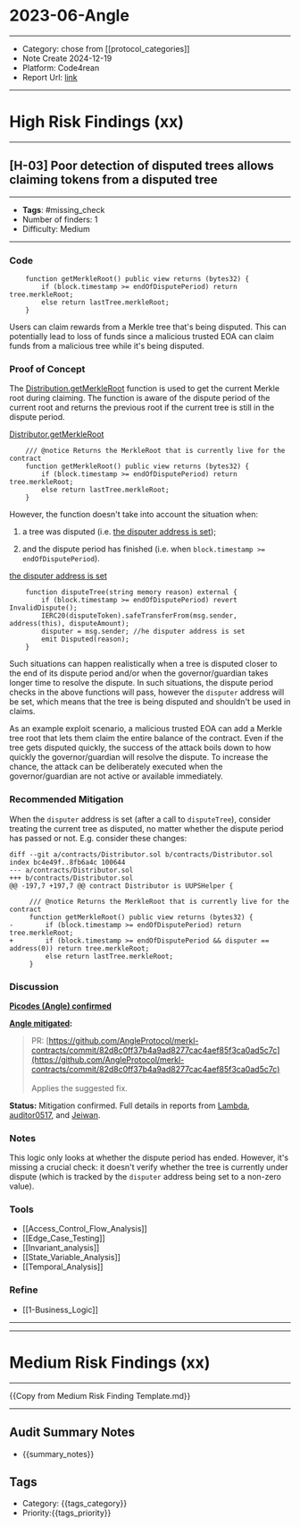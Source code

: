 # 2023-06-Angle
---
- Category: chose from [[protocol_categories]]
- Note Create 2024-12-19
- Platform: Code4rean
- Report Url: [link](link)
---
# High Risk Findings (xx)

---
## [H-03] Poor detection of disputed trees allows claiming tokens from a disputed tree

----
- **Tags**:  #missing_check
- Number of finders: 1
- Difficulty: Medium
---
### Code

```solidity
    function getMerkleRoot() public view returns (bytes32) {
        if (block.timestamp >= endOfDisputePeriod) return tree.merkleRoot;
        else return lastTree.merkleRoot;
    }
```

Users can claim rewards from a Merkle tree that's being disputed. This can potentially lead to loss of funds since a malicious trusted EOA can claim funds from a malicious tree while it's being disputed.
### Proof of Concept

The [Distribution.getMerkleRoot](https://github.com/AngleProtocol/merkl-contracts/blob/1825925daef8b22d9d6c0a2bc7aab3309342e786/contracts/Distributor.sol#L199) function is used to get the current Merkle root during claiming. The function is aware of the dispute period of the current root and returns the previous root if the current tree is still in the dispute period.

[Distributor.getMerkleRoot](https://github.com/AngleProtocol/merkl-contracts/blob/1825925daef8b22d9d6c0a2bc7aab3309342e786/contracts/Distributor.sol#L200)
```solidity
    /// @notice Returns the MerkleRoot that is currently live for the contract
    function getMerkleRoot() public view returns (bytes32) {
        if (block.timestamp >= endOfDisputePeriod) return tree.merkleRoot;
        else return lastTree.merkleRoot;
    }
```

However, the function doesn't take into account the situation when:

1. a tree was disputed (i.e. [the disputer address is set](https://github.com/AngleProtocol/merkl-contracts/blob/1825925daef8b22d9d6c0a2bc7aab3309342e786/contracts/Distributor.sol#L237));
    
2. and the dispute period has finished (i.e. when `block.timestamp >= endOfDisputePeriod`).
    
[the disputer address is set](https://github.com/AngleProtocol/merkl-contracts/blob/1825925daef8b22d9d6c0a2bc7aab3309342e786/contracts/Distributor.sol#L237)
```solidity
    function disputeTree(string memory reason) external {
        if (block.timestamp >= endOfDisputePeriod) revert InvalidDispute();
        IERC20(disputeToken).safeTransferFrom(msg.sender, address(this), disputeAmount);
        disputer = msg.sender; //he disputer address is set
        emit Disputed(reason);
    }
```

Such situations can happen realistically when a tree is disputed closer to the end of its dispute period and/or when the governor/guardian takes longer time to resolve the dispute. In such situations, the dispute period checks in the above functions will pass, however the `disputer` address will be set, which means that the tree is being disputed and shouldn't be used in claims.

As an example exploit scenario, a malicious trusted EOA can add a Merkle tree root that lets them claim the entire balance of the contract. Even if the tree gets disputed quickly, the success of the attack boils down to how quickly the governor/guardian will resolve the dispute. To increase the chance, the attack can be deliberately executed when the governor/guardian are not active or available immediately.
### Recommended Mitigation

When the `disputer` address is set (after a call to `disputeTree`), consider treating the current tree as disputed, no matter whether the dispute period has passed or not. E.g. consider these changes:

```solidity
diff --git a/contracts/Distributor.sol b/contracts/Distributor.sol
index bc4e49f..8fb6a4c 100644
--- a/contracts/Distributor.sol
+++ b/contracts/Distributor.sol
@@ -197,7 +197,7 @@ contract Distributor is UUPSHelper {

     /// @notice Returns the MerkleRoot that is currently live for the contract
     function getMerkleRoot() public view returns (bytes32) {
-        if (block.timestamp >= endOfDisputePeriod) return tree.merkleRoot;
+        if (block.timestamp >= endOfDisputePeriod && disputer == address(0)) return tree.merkleRoot;
         else return lastTree.merkleRoot;
     }

```

### Discussion

**[Picodes (Angle) confirmed](https://github.com/code-423n4/2023-06-angle-findings/issues/10#issuecomment-1627826653)**

**[Angle mitigated](https://github.com/code-423n4/2023-07-angle-mitigation/blob/main/README.md#mitigations-to-be-reviewed):**

> PR: [https://github.com/AngleProtocol/merkl-contracts/commit/82d8c0ff37b4a9ad8277cac4aef85f3ca0ad5c7c](https://github.com/AngleProtocol/merkl-contracts/commit/82d8c0ff37b4a9ad8277cac4aef85f3ca0ad5c7c)<br>  
> Applies the suggested fix.

**Status:** Mitigation confirmed. Full details in reports from [Lambda](https://github.com/code-423n4/2023-07-angle-mitigation-findings/issues/8), [auditor0517](https://github.com/code-423n4/2023-07-angle-mitigation-findings/issues/24), and [Jeiwan](https://github.com/code-423n4/2023-07-angle-mitigation-findings/issues/15).

### Notes

This logic only looks at whether the dispute period has ended. However, it's missing a crucial check: it doesn't verify whether the tree is currently under dispute (which is tracked by the `disputer` address being set to a non-zero value).

### Tools
- [[Access_Control_Flow_Analysis]]
- [[Edge_Case_Testing]]
- [[Invariant_analysis]]
- [[State_Variable_Analysis]]
- [[Temporal_Analysis]]

### Refine

- [[1-Business_Logic]]

---

---

# Medium Risk Findings (xx)

---

{{Copy from Medium Risk Finding Template.md}}

---

## Audit Summary Notes
- {{summary_notes}}

## Tags
- Category: {{tags_category}}
- Priority:{{tags_priority}}